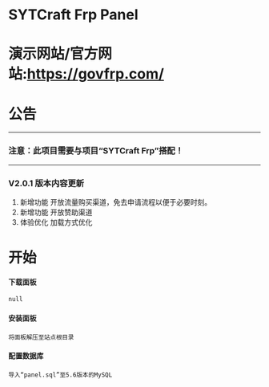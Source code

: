 # SYTCraft Frp Panel
# 演示网站/官方网站:https://govfrp.com/
# 公告
---
### 注意：此项目需要与项目“SYTCraft Frp”搭配！
---
### V2.0.1 版本内容更新
1. 新增功能    开放流量购买渠道，免去申请流程以便于必要时刻。
2. 新增功能    开放赞助渠道
3. 体验优化    加载方式优化
# 开始
#### 下载面板
    null
#### 安装面板
    将面板解压至站点根目录
#### 配置数据库
    导入“panel.sql”至5.6版本的MySQL
